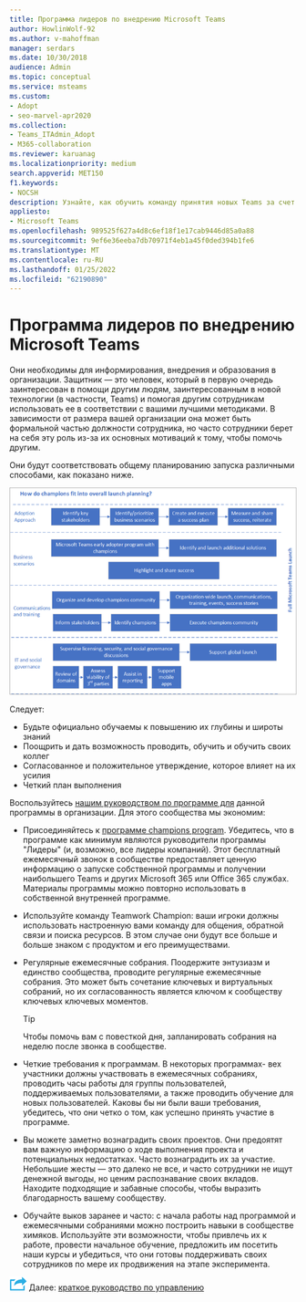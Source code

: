 ```yaml
---
title: Программа лидеров по внедрению Microsoft Teams
author: HowlinWolf-92
ms.author: v-mahoffman
manager: serdars
ms.date: 10/30/2018
audience: Admin
ms.topic: conceptual
ms.service: msteams
ms.custom:
- Adopt
- seo-marvel-apr2020
ms.collection:
- Teams_ITAdmin_Adopt
- M365-collaboration
ms.reviewer: karuanag
ms.localizationpriority: medium
search.appverid: MET150
f1.keywords:
- NOCSH
description: Узнайте, как обучить команду принятия новых Teams за счет информирования, внедрения и образовательных принятия в организации.
appliesto:
- Microsoft Teams
ms.openlocfilehash: 989525f627a4d8c6ef18f1e17cab9446d85a0a88
ms.sourcegitcommit: 9ef6e36eeba7db70971f4eb1a45f0ded394b1fe6
ms.translationtype: MT
ms.contentlocale: ru-RU
ms.lasthandoff: 01/25/2022
ms.locfileid: "62190890"
---
```

# <a name="create-your-champions-program-for-microsoft-teams"></a>Программа лидеров по внедрению Microsoft Teams

Они необходимы для информирования, внедрения и образования в организации. Защитник — это человек, который в первую очередь заинтересован в помощи другим людям, заинтересованным в новой технологии (в частности, Teams) и помогая другим сотрудникам использовать ее в соответствии с вашими лучшими методиками. В зависимости от размера вашей организации она может быть формальной частью должности сотрудника, но часто сотрудники берет на себя эту роль из-за их основных мотиваций к тому, чтобы помочь другим.

Они будут соответствовать общему планированию запуска различными способами, как показано ниже.

![Иллюстрация планирования запуска еврухов.](media/teams-adoption-champions.png)

Следует:

- Будьте официально обучаемы к повышению их глубины и широты знаний
- Поощрить и дать возможность проводить, обучить и обучить своих коллег
- Согласованное и положительное утверждение, которое влияет на их усилия
- Четкий план выполнения

Воспользуйтесь [нашим руководством по программе для](https://aka.ms/M365Champions) данной программы в организации. Для этого сообщества мы экономим:

- Присоединяйтесь к [программе champions program](https://aka.ms/O365Champions). Убедитесь, что в программе как минимум являются руководители программы "Лидеры" (и, возможно, все лидеры компаний). Этот бесплатный ежемесячный звонок в сообществе предоставляет ценную информацию о запуске собственной программы и получении наибольшего Teams и других Microsoft 365 или Office 365 службах. Материалы программы можно повторно использовать в собственной внутренней программе.

- Используйте команду Teamwork Champion: ваши игроки должны использовать настроенную вами команду для общения, обратной связи и поиска ресурсов.  В этом случае они будут все больше и больше знаком с продуктом и его преимуществами.

- Регулярные ежемесячные собрания. Поодержите энтузиазм и единство сообщества, проводите регулярные ежемесячные собрания. Это может быть сочетание ключевых и виртуальных собраний, но их согласованность является ключом к сообществу ключевых ключевых моментов.

    > [!TIP]
    > Чтобы помочь вам с повесткой дня, запланировать собрания на неделю после звонка в сообществе. 

- Четкие требования к программам. В некоторых программах- вех участники должны участвовать в ежемесячных собраниях, проводить часы работы для группы пользователей, поддерживаемых пользователями, а также проводить обучение для новых пользователей. Каковы бы ни были ваши требования, убедитесь, что они четко о том, как успешно принять участие в программе.

- Вы можете заметно вознаградить своих проектов. Они предоятят вам важную информацию о ходе выполнения проекта и потенциальных недостатках. Часто вознаградить их за участие. Небольшие жесты — это далеко не все, и часто сотрудники не ищут денежной выгоды, но ценим распознавание своих вкладов. Находите подходящие и забавные способы, чтобы выразить благодарность вашему сообществу. 

- Обучайте выков заранее и часто: с начала работы над программой и ежемесячными собраниями можно построить навыки в сообществе химяков. Используйте эти возможности, чтобы привлечь их к работе, провести начальное обучение, предложить им посетить наши курсы и убедиться, что они готовы поддерживать своих сотрудников по мере их продвижения на этапе эксперимента.  

![Значок, представляющий следующий шаг.](media/teams-adoption-next-icon.png) Далее: [краткое руководство по управлению](teams-adoption-governance-quick-start.md)

